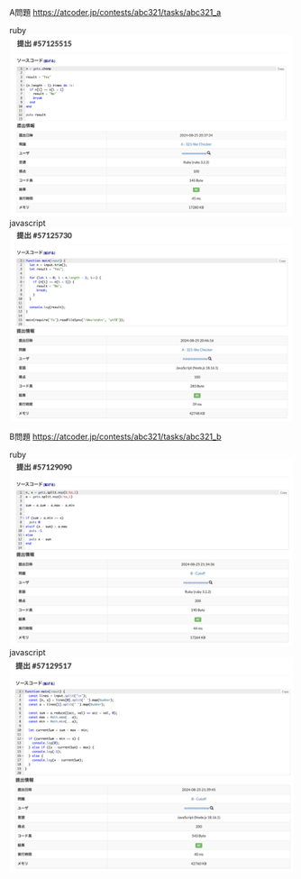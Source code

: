 A問題
https://atcoder.jp/contests/abc321/tasks/abc321_a

ruby
![alt text](a_ruby.png)
javascript
![alt text](a_javascript.png)

B問題
https://atcoder.jp/contests/abc321/tasks/abc321_b

ruby
![alt text](b_ruby.png)
javascript
![alt text](b_javascript.png)
